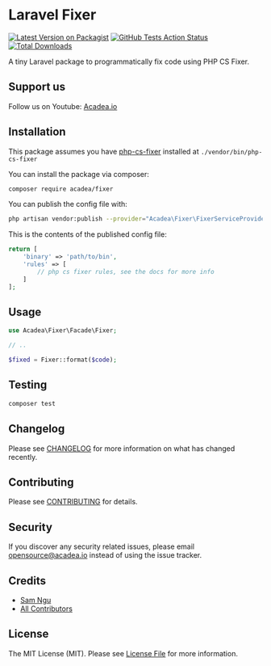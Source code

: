 # Laravel Fixer

[![Latest Version on Packagist](https://img.shields.io/packagist/v/acadea/fixer.svg?style=flat-square)](https://packagist.org/packages/acadea/fixer)
[![GitHub Tests Action Status](https://img.shields.io/github/workflow/status/acadea/fixer/run-tests?label=tests)](https://github.com/acadea/fixer/actions?query=workflow%3Arun-tests+branch%3Amaster)
[![Total Downloads](https://img.shields.io/packagist/dt/acadea/fixer.svg?style=flat-square)](https://packagist.org/packages/acadea/fixer)


A tiny Laravel package to programmatically fix code using PHP CS Fixer. 


## Support us 

Follow us on Youtube: [Acadea.io](https://www.youtube.com/channel/UCU5RsUGkVcPM9QvFHyKm1OQ)


## Installation

This package assumes you have [php-cs-fixer](https://github.com/FriendsOfPhp/PHP-CS-Fixer) installed at `./vendor/bin/php-cs-fixer`

You can install the package via composer:

```bash
composer require acadea/fixer
```

You can publish the config file with:
```bash
php artisan vendor:publish --provider="Acadea\Fixer\FixerServiceProvider" --tag="config"
```

This is the contents of the published config file:

```php
return [
    'binary' => 'path/to/bin',
    'rules' => [
        // php cs fixer rules, see the docs for more info
    ]   
];
```

## Usage

```php
use Acadea\Fixer\Facade\Fixer;

// ..

$fixed = Fixer::format($code);

```

## Testing

```bash
composer test
```

## Changelog

Please see [CHANGELOG](CHANGELOG.md) for more information on what has changed recently.

## Contributing

Please see [CONTRIBUTING](.github/CONTRIBUTING.md) for details.

## Security

If you discover any security related issues, please email opensource@acadea.io instead of using the issue tracker.

## Credits

- [Sam Ngu](https://github.com/sam-ngu)
- [All Contributors](../../contributors)

## License

The MIT License (MIT). Please see [License File](LICENSE.md) for more information.
